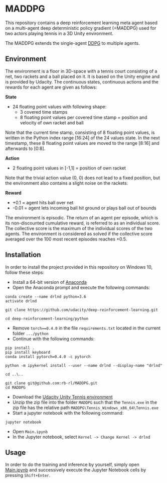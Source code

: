# MADDPG
This repository contains a deep reinforcement learning meta agent based on a multi-agent deep deterministic policy gradient (=MADDPG) used for two actors playing tennis in a 3D Unity environment.

The MADDPG extends the single-agent [DDPG](https://github.com/rb-rl/DDPG) to multiple agents.

## Environment

The environment is a floor in 3D-space with a tennis court consisting of a net, two rackets and a ball placed on it. It is based on the Unity engine and is provided by Udacity. The continuous states, continuous actions and the rewards for each agent are given as follows:

**State**

- 24 floating point values with following shape:  
  - 3 covered time stamps
  - 8 floating point values per covered time stamp = position and velocity of own racket and ball  

Note that the current time stamp, consisting of 8 floating point values, is written in the Python index range [16:24] of the 24 values state. In the next timestamp, these 8 floating point values are moved to the range [8:16] and afterwards to [0:8].

**Action**

- 2 floating point values in [-1,1] = position of own racket

Note that the trivial action value (0, 0) does not lead to a fixed position, but the environment also contains a slight noise on the rackets.

**Reward**

- +0.1  = agent hits ball over net
- -0.01 = agent lets incoming ball hit ground or plays ball out of bounds

The environment is episodic. The return of an agent per episode, which is its non-discounted cumulative reward, is referred to as an individual score. The collective score is the maximum of the individual scores of the two agents. The environment is considered as solved if the collective score averaged over the 100 most recent episodes reaches +0.5.

## Installation

In order to install the project provided in this repository on Windows 10, follow these steps:

- Install a 64-bit version of [Anaconda](https://anaconda.cloud/installers)
- Open the Anaconda prompt and execute the following commands:
```
conda create --name drlnd python=3.6
activate drlnd

git clone https://github.com/udacity/deep-reinforcement-learning.git

cd deep-reinforcement-learning/python
```
- Remove `torch==0.4.0` in the file `requirements.txt` located in the current folder `.../python`
- Continue with the following commands:
```
pip install .
pip install keyboard
conda install pytorch=0.4.0 -c pytorch

python -m ipykernel install --user --name drlnd --display-name "drlnd"

cd ..\..

git clone git@github.com:rb-rl/MADDPG.git
cd MADDPG
```
- Download the [Udacity Unity Tennis environment](https://s3-us-west-1.amazonaws.com/udacity-drlnd/P3/Tennis/Tennis_Windows_x86_64.zip)
- Unzip the zip file into the folder `MADDPG` such that the `Tennis.exe` in the zip file has the relative path `MADDPG\Tennis_Windows_x86_64\Tennis.exe`
- Start a jupyter notebook with the following command:
```
jupyter notebook
```
- Open `Main.ipynb`
- In the Jupyter notebook, select `Kernel -> Change Kernel -> drlnd`

## Usage

In order to do the training and inference by yourself, simply open [Main.ipynb](Main.ipynb) and successively execute the Jupyter Notebook cells by pressing `Shift+Enter`.
